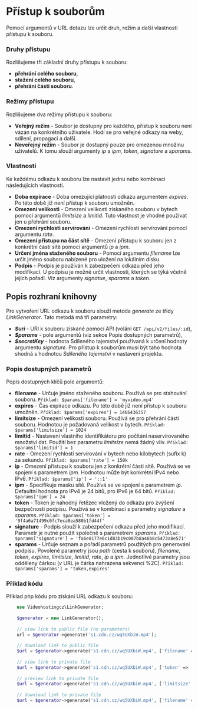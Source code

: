 # Přístup k souborům
Pomocí argumentů v URL dotazu lze určit druh, režim a další vlastnosti přístupu k souboru.

### Druhy přístupu
Rozlišujeme tři základní druhy přístupu k souboru:
* **přehrání celého souboru**,
* **stažení celého souboru**,
* **přehrání části souboru**.

### Režimy přístupu
Rozlišujeme dva režimy přístupu k souboru:
* **Veřejný režim** - Soubor je dostupný pro každého, přístup k souboru není vázán na konkrétního uživatele. Hodí se pro veřejné odkazy na weby, sdílení, propagaci a další. 
* **Neveřejný režim** - Soubor je dostupný pouze pro omezenou množinu uživatelů. K tomu slouží argumenty *ip* a *ipm*, *token*, *signature* a *sparams*.

### Vlastnosti
Ke každému odkazu k souboru lze nastavit jednu nebo kombinaci následujících vlastností.
* **Doba expirace** - Doba omezující platnosti odkazu argumentem *expires*. Po této době již není přístup k souboru umožněn. 
* **Omezení velikosti** - Omezení velikosti získaného souboru v bytech pomocí argumentů *limitsize* a *limitid*. Tuto vlastnost je vhodné používat jen u přehrání souboru.
* **Omezení rychlosti servírování** - Omezení rychlosti servírování pomocí argumentu *rate*.
* **Omezení přístupu na část sítě** - Omezení přístupu k souboru jen z konkrétní části sítě pomocí argumentů *ip* a *ipm*.
* **Určení jména staženého souboru** - Pomocí argumentu *filename* lze určit jméno souboru nabízené pro uložení na lokálním disku.
* **Podpis** - Podpis je používán k zabezpečení odkazu před jeho modifikací. U podpisu je možné určit vlastnosti, kterých se týká včetně jejich pořadí. Viz argumenty *signatue*, *sparams* a *token*.

## Popis rozhraní knihovny
Pro vytvoření URL odkazu k souboru slouží metoda *generate* ze třídy *LinkGenerator*. Tato metodá má tři parametry:
* ***$uri*** - URI k souboru získané pomocí API (volání `GET /api/v2/files/:id`),
* ***$params*** - pole argumentů (viz sekce Popis dostupných parametrů),
* ***$secretKey*** - hodnota Sdíleného tajemství používaná k určení hodnoty argumentu *signature*. Pro přístup k souborům musí být taho hodnota shodná s hodnotou *Sdíleného tajemství* v nastavení projektu.

### Popis dostupných parametrů 
Popis dostupných klíčů pole argumentů:
* **filename** - Určuje jméno staženého souboru. Používá se pro stahování souboru.
```Příklad: $params['filename'] = 'myvideo.mp4'```
* **expires** - Čas expirace odkazu. Po této době již není přístup k souboru umožněn.
```Příklad: $params['expires'] = 1466436357```
* **limitsize** - Omezení velikosti souboru. Používá se pro přehrání části souboru. Hodnotou je požadovaná velikost v bytech.
```Příklad: $params['limitsize'] = 1024```
* **limitid** - Nastavení vlastního identifikátoru pro počítání naservírovaného množství dat. Použití bez parametru *limitsize* nemá žádný vliv.
```Příklad: $params['limitid'] = 1```
* **rate** - Omezení rychlosti servírování v bytech nebo kilobytech (sufix k) za sekundu.
```Příklad: $params['rate'] = 150k```
* **ip** - Omezení přístupu k souboru jen z konkrétní části sítě. Používá se ve spojení s parametrem *ipm*. Hodnotou může být konkrétní IPv4 nebo IPv6.
```Příklad: $params['ip'] = '::1'```
* **ipm** - Specifikuje masku sítě. Používá se ve spojení s parametrem *ip*. Defaultní hodnota pro IPv4 je 24 bitů, pro IPv6 je 64 bitů.
```Příklad: $params['ipm'] = 24```
* **token** - Token je náhodný řetězec vložený do odkazu pro zvýšení bezpečnosti podpisu. Používá se v kombinaci s parametry *signature* a *sparams*.
```Příklad: $params['token'] = '9f4a6a71499c0fc7eca8ea580b1fd44f'```
* **signature** - Podpis slouží k zabezpečení odkazu před jeho modifikací. Parametr je nutné použít společně s parametrem *sparams*. 
```Příklad: $params['signature'] = 'fa6e8177e6c1d83b19c087b8a46b8c5473a8e571'```
* **sparams** - Určuje seznam a pořadí parametrů použitých pro generování podpisu. Povolené parametry jsou *path* (cesta k souboru), *filename*, *token*, *expires*, *limitsize*, *limitid*, *rate*, *ip* a *ipm*. Jednotlivé parametry jsou odděleny čárkou (v URL je čárka nahrazena sekvencí %2C).
```Příklad: $params['sparams'] = 'token,expires'```

### Příklad kódu
Příklad php kódu pro získání URL odkazu k souboru:
```php
    use Videohostingcz\LinkGenerator;
    
    $generator = new LinkGenerator();
    
    // view link to public file (no parameters)
    url = $generator->generate('s1.cdn.cz/wq5UXbiW.mp4');
    
    // download link to public file
    $url = $generator->generate('s1.cdn.cz/wq5UXbiW.mp4', ['filename' => 'myvideo.mp4']);
    
    // view link to private file
    $url = $generator->generate('s1.cdn.cz/wq5UXbiW.mp4', ['token' => '9f4a6a71499', 'sparams' => 'token,path'], 'secretKey');
    
    // preview link to private file
    $url = $generator->generate('s1.cdn.cz/wq5UXbiW.mp4', ['limitsize' => 10485760, 'token' => '9f4a6a71499', 'sparams' => 'token,path'], 'secretKey');
    
    // download link to private file
    $url = $generator->generate('s1.cdn.cz/wq5UXbiW.mp4', ['filename' => 'myvideo.mp4', 'token' => '9f4a6a71499', 'sparams' => 'token,path'], 'secretKey');
```
